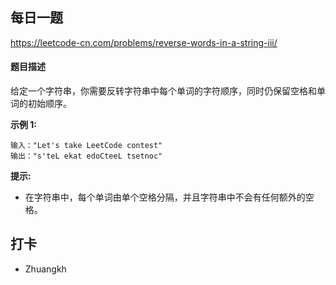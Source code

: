 ## 每日一题
https://leetcode-cn.com/problems/reverse-words-in-a-string-iii/

#### 题目描述

给定一个字符串，你需要反转字符串中每个单词的字符顺序，同时仍保留空格和单词的初始顺序。

**示例 1:**

```
输入："Let's take LeetCode contest"
输出："s'teL ekat edoCteeL tsetnoc"
```

**提示:**

- 在字符串中，每个单词由单个空格分隔，并且字符串中不会有任何额外的空格。

## 打卡

- Zhuangkh
